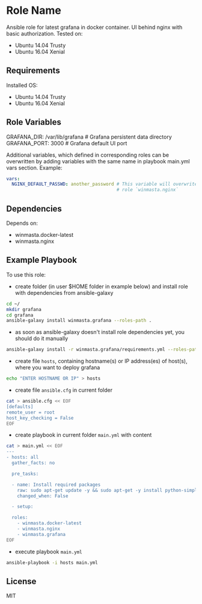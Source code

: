 Role Name
=========

Ansible role for latest grafana in docker container. UI behind nginx with basic authorization. Tested on:
  - Ubuntu 14.04 Trusty
  - Ubuntu 16.04 Xenial

Requirements
------------

Installed OS:
 - Ubuntu 14.04 Trusty
 - Ubuntu 16.04 Xenial

Role Variables
--------------

GRAFANA_DIR: /var/lib/grafana # Grafana persistent data directory
GRAFANA_PORT: 3000 # Grafana default UI port

Additional variables, which defined in corresponding roles can be overwritten by adding variables with the same
name in playbook main.yml vars section. Example:

```yaml
vars:
  NGINX_DEFAULT_PASSWD: another_password # This variable will overwrite default variable `NGINX_DEFAULT_PASSWD` in
                                         # role `winmasta.nginx`
```

Dependencies
------------

Depends on:
 - winmasta.docker-latest
 - winmasta.nginx

 Example Playbook
 ----------------

 To use this role:

   - create folder (in user $HOME folder in example below) and install role with dependencies from ansible-galaxy

 ```bash
 cd ~/
 mkdir grafana
 cd grafana
 ansible-galaxy install winmasta.grafana --roles-path .
 ```

   - as soon as ansible-galaxy doesn't install role dependencies yet, you should do it manually

 ```bash
 ansible-galaxy install -r winmasta.grafana/requirements.yml --roles-path .
 ```

   - create file `hosts`, containing hostname(s) or IP address(es) of host(s), where you want to deploy grafana

 ```bash
 echo "ENTER HOSTNAME OR IP" > hosts
 ```

   - create file `ansible.cfg` in current folder

 ```bash
 cat > ansible.cfg << EOF
 [defaults]
 remote_user = root
 host_key_checking = False
 EOF
 ```

   - create playbook in current folder `main.yml` with content

 ```bash
 cat > main.yml << EOF
 ---
 - hosts: all
   gather_facts: no

   pre_tasks:

   - name: Install required packages
     raw: sudo apt-get update -y && sudo apt-get -y install python-simplejson python-pip
     changed_when: False

   - setup:

   roles:
     - winmasta.docker-latest
     - winmasta.nginx
     - winmasta.grafana
 EOF
 ```

   - execute playbook `main.yml`

 ```bash
 ansible-playbook -i hosts main.yml
 ```


License
-------

MIT
